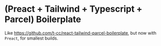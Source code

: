 # (Preact + Tailwind + Typescript + Parcel) Boilerplate

Like https://github.com/t-cc/react-tailwind-parcel-boilerplate, but now
with `Preact`, for smallest builds.

